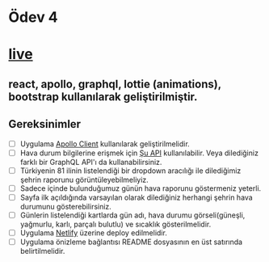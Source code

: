 # Ödev 4

# [live](https://weather-app-graphql.netlify.app/)


## react, apollo, graphql, lottie (animations), bootstrap kullanılarak geliştirilmiştir.

## Gereksinimler

- [ ] Uygulama [Apollo Client](https://www.apollographql.com/docs/react/) kullanılarak geliştirilmelidir.
- [ ] Hava durum bilgilerine erişmek için [Şu API](https://graphql-weather-api.herokuapp.com/) kullanılabilir. Veya dilediğiniz farklı bir GraphQL API'ı da kullanabilirsiniz.
- [ ] Türkiyenin 81 ilinin listelendiği bir dropdown aracılığı ile dilediğimiz şehrin raporunu görüntüleyebilmeliyiz.
- [ ] Sadece içinde bulunduğumuz günün hava raporunu göstermeniz yeterli.
- [ ] Sayfa ilk açıldığında varsayılan olarak dilediğiniz herhangi şehrin hava durumunu gösterebilirsiniz.
- [ ] Günlerin listelendiği kartlarda gün adı, hava durumu görseli(güneşli, yağmurlu, karlı, parçalı bulutlu) ve sıcaklık gösterilmelidir.
- [ ] Uygulama [Netlify](https://www.netlify.com/) üzerine deploy edilmelidir.
- [ ] Uygulama önizleme bağlantısı README dosyasının en üst satırında belirtilmelidir.
